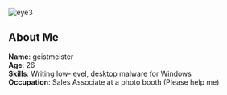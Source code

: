 ![eye3](https://github.com/user-attachments/assets/b3e474fd-7717-4cef-8212-1c10b9ba5868)


## About Me

**Name**: geistmeister
<br>
**Age**: 26
<br>
**Skills**: Writing low-level, desktop malware for Windows 
<br>
**Occupation**: Sales Associate at a photo booth (Please help me)
